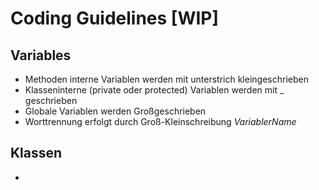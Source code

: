 # Coding Guidelines [WIP]

## Variables
* Methoden interne Variablen werden mit unterstrich kleingeschrieben
* Klasseninterne (private oder protected) Variablen  werden mit _ geschrieben
* Globale Variablen werden Großgeschrieben
* Worttrennung erfolgt durch Groß-Kleinschreibung *VariablerName* 
  
## Klassen
* 
